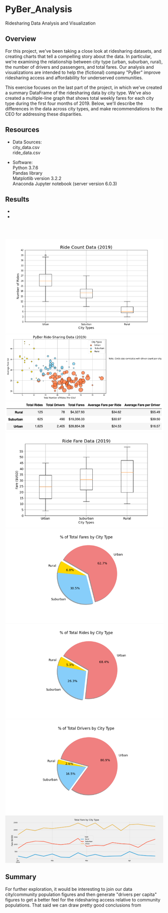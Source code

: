 # PyBer_Analysis
Ridesharing Data Analysis and Visualization

## Overview
For this project, we've been taking a close look at ridesharing datasets, and creating charts that tell a compelling story about the data. In particular, we're examining the relationship between city type (urban, suburban, rural), the number of drivers and passengers, and total fares. Our analysis and visualizations are intended to help the (fictional) company "PyBer" improve ridesharing access and affordability for underserved communities.

This exercise focuses on the last part of the project, in which we've created a summary DataFrame of the ridesharing data by city type. We've also created a multiple-line graph that shows total weekly fares for each city type during the first four months of 2019. Below, we'll describe the differences in the data across city types, and make recommendations to the CEO for addressing these disparities. 

## Resources
* Data Sources:  
    city_data.csv  
    ride_data.csv  

* Software:  
    Python 3.7.6  
    Pandas library  
    Matplotlib version 3.2.2  
    Anaconda Jupyter notebook (server version 6.0.3)  

## Results
* 
* <br/>
<br/>
<br/>

![Ride Count Data (2019)](https://github.com/flowersmichael/PyBer_Analysis/blob/main/analysis/Fig2.png)
![Ride-Sharing Data (2019)](https://github.com/flowersmichael/PyBer_Analysis/blob/main/analysis/2019%20City%20Type%20Rides%20v%20Fares%20Bubble%20Chart.png)
![Average Fares](https://github.com/flowersmichael/PyBer_Analysis/blob/main/analysis/Average%20Fares.png)
![Ride Fare Data(2019)](https://github.com/flowersmichael/PyBer_Analysis/blob/main/analysis/Fig3.png)
![Total Fares by City Type](https://github.com/flowersmichael/PyBer_Analysis/blob/main/analysis/Fig5.png)
![Total Rides by City Type](https://github.com/flowersmichael/PyBer_Analysis/blob/main/analysis/Fig6.png)
![Total Drivers by City Type](https://github.com/flowersmichael/PyBer_Analysis/blob/main/analysis/Fig7.png)
![Total Fare by City Type line](https://github.com/flowersmichael/PyBer_Analysis/blob/main/analysis/PyBer_fare_summary.png)

## Summary
For further exploration, it would be interesting to join our data city/community population figures and then generate "drivers per capita" figures to get a better feel for the ridesharing access relative to community populations. That said we can draw pretty good conclusions from 
